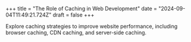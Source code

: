 +++
title = "The Role of Caching in Web Development"
date = "2024-09-04T11:49:21.724Z"
draft = false
+++

Explore caching strategies to improve website performance, including browser caching, CDN caching, and server-side caching.
        